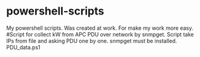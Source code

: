 # powershell-scripts
My powershell scripts. Was created at work. For make my work more easy.
#Script for collect kW from APC PDU over network by snmpget. Script take IPs from file and asking PDU one by one. snmpget must be installed.
PDU_data.ps1
